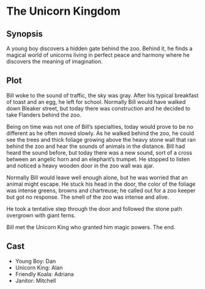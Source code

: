 # The Unicorn Kingdom

## Synopsis

A young boy discovers a hidden gate behind the zoo.
Behind it, he finds a magical world of unicorns living in perfect peace and harmony where he discovers the meaning of imagination.

## Plot

Bill woke to the sound of traffic, the sky was gray.
After his typical breakfast of toast and an egg, he left for school.
Normally Bill would have walked down Bleaker street, but today there was construction and he decided to take Flanders behind the zoo.

Being on time was not one of Bill’s specialties, today would prove to be no different as he often moved slowly.
As he walked behind the zoo, he could see the trees and thick foliage growing above the heavy stone wall that ran behind the zoo and hear the sounds of animals in the distance.
Bill had heard the sound before, but today there was a new sound, sort of a cross between an angelic horn and an elephant’s trumpet.
He stopped to listen and noticed a heavy wooden door in the zoo wall was ajar.

Normally Bill would leave well enough alone, but he was worried that an animal might escape.
He stuck his head in the door, the color of the foliage was intense greens, browns and chartreuse; he called out for a zoo keeper but got no response.
The smell of the zoo was intense and alive.

He took a tentative step through the door and followed the stone path overgrown with giant ferns.

Bill met the Unicorn King who granted him magic powers.
The end.

## Cast

* Young Boy: Dan
* Unicorn King: Alan
* Friendly Koala: Adriana
* Janitor: Mitchell
